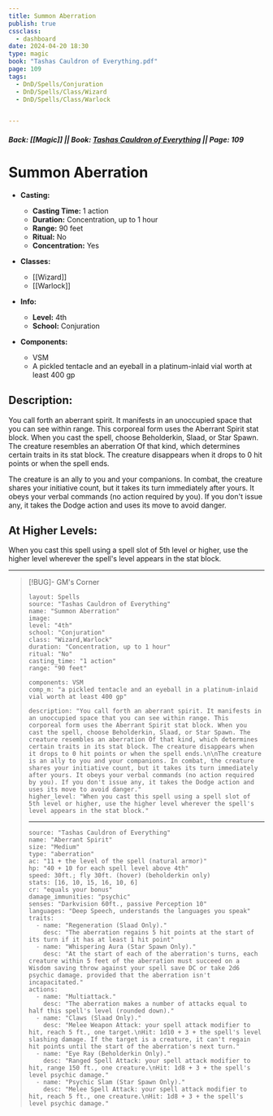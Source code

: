```yaml
---
title: Summon Aberration
publish: true
cssclass:
  - dashboard
date: 2024-04-20 18:30
type: magic
book: "Tashas Cauldron of Everything.pdf"
page: 109
tags:
  - DnD/Spells/Conjuration
  - DnD/Spells/Class/Wizard
  - DnD/Spells/Class/Warlock


---
```


##### Back: [[Magic]] || Book: [Tashas Cauldron of Everything](https://drive.google.com/drive/folders/1O5bhpYizcIT5xxAoLOuzCRht_PVS7VSG?usp=sharing) || Page: 109

# Summon Aberration

- **Casting:**
    - **Casting Time:** 1 action
    - **Duration:** Concentration, up to 1 hour
    - **Range:** 90 feet
    - **Ritual:** No
    - **Concentration:** Yes
- **Classes:**
    - [[Wizard]]
    - [[Warlock]]

- **Info:**
    - **Level:** 4th
    - **School:** Conjuration
- **Components:**
    - VSM
    - A pickled tentacle and an eyeball in a platinum-inlaid vial worth at least 400 gp

## Description:
You call forth an aberrant spirit. It manifests in an unoccupied space that you can see within range. This corporeal form uses the Aberrant Spirit stat block. When you cast the spell, choose Beholderkin, Slaad, or Star Spawn. The creature resembles an aberration Of that kind, which determines certain traits in its stat block. The creature disappears when it drops to 0 hit points or when the spell ends.

The creature is an ally to you and your companions. In combat, the creature shares your initiative count, but it takes its turn immediately after yours. It obeys your verbal commands (no action required by you). If you don't issue any, it takes the Dodge action and uses its move to avoid danger.

## At Higher Levels:
When you cast this spell using a spell slot of 5th level or higher, use the higher level wherever the spell's level appears in the stat block.

---

> [!BUG]- GM's Corner
>
> ```statblock
> layout: Spells
> source: "Tashas Cauldron of Everything"
> name: "Summon Aberration"
> image: 
> level: "4th"
> school: "Conjuration"
> class: "Wizard,Warlock"
> duration: "Concentration, up to 1 hour"
> ritual: "No"
> casting_time: "1 action"
> range: "90 feet"
>
> components: VSM
> comp_m: "a pickled tentacle and an eyeball in a platinum-inlaid vial worth at least 400 gp"
>
> description: "You call forth an aberrant spirit. It manifests in an unoccupied space that you can see within range. This corporeal form uses the Aberrant Spirit stat block. When you cast the spell, choose Beholderkin, Slaad, or Star Spawn. The creature resembles an aberration Of that kind, which determines certain traits in its stat block. The creature disappears when it drops to 0 hit points or when the spell ends.\n\nThe creature is an ally to you and your companions. In combat, the creature shares your initiative count, but it takes its turn immediately after yours. It obeys your verbal commands (no action required by you). If you don't issue any, it takes the Dodge action and uses its move to avoid danger."
> higher_level: "When you cast this spell using a spell slot of 5th level or higher, use the higher level wherever the spell's level appears in the stat block."
> ```
> ---
>
> ```statblock
> source: "Tashas Cauldron of Everything"
> name: "Aberrant Spirit"
> size: "Medium"
> type: "aberration"
> ac: "11 + the level of the spell (natural armor)"
> hp: "40 + 10 for each spell level above 4th"
> speed: 30ft.; fly 30ft. (hover) (beholderkin only)
> stats: [16, 10, 15, 16, 10, 6]
> cr: "equals your bonus"
> damage_immunities: "psychic"
> senses: "Darkvision 60ft., passive Perception 10"
> languages: "Deep Speech, understands the languages you speak"
> traits:
>   - name: "Regeneration (Slaad Only)."
>     desc: "The aberration regains 5 hit points at the start of its turn if it has at least 1 hit point"
>   - name: "Whispering Aura (Star Spawn Only)."
>     desc: "At the start of each of the aberration's turns, each creature within 5 feet of the aberration must succeed on a Wisdom saving throw against your spell save DC or take 2d6 psychic damage. provided that the aberration isn't incapacitated."
> actions:
>   - name: "Multiattack."
>     desc: "The aberration makes a number of attacks equal to half this spell's level (rounded down)."
>   - name: "Claws (Slaad Only)."
>     desc: "Melee Weapon Attack: your spell attack modifier to hit, reach 5 ft., one target.\nHit: 1d10 + 3 + the spell's level slashing damage. If the target is a creature, it can't regain hit points until the start of the aberration's next turn."
>   - name: "Eye Ray (Beholderkin Only)."
>     desc: "Ranged Spell Attack: your spell attack modifier to hit, range 150 ft., one creature.\nHit: 1d8 + 3 + the spell's level psychic damage."
>   - name: "Psychic Slam (Star Spawn Only)."
>     desc: "Melee Spell Attack: your spell attack modifier to hit, reach 5 ft., one creature.\nHit: 1d8 + 3 + the spell's level psychic damage."
>   ```


